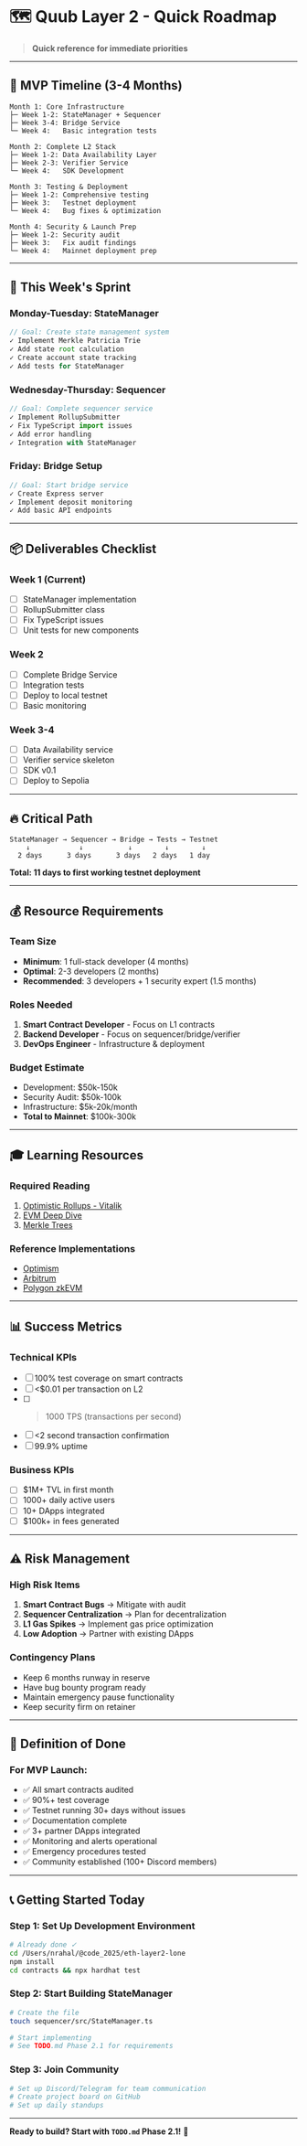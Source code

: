 # 🗺️ Quub Layer 2 - Quick Roadmap

> **Quick reference for immediate priorities**

---

## 🎯 **MVP Timeline (3-4 Months)**

```
Month 1: Core Infrastructure
├─ Week 1-2: StateManager + Sequencer
├─ Week 3-4: Bridge Service
└─ Week 4:   Basic integration tests

Month 2: Complete L2 Stack  
├─ Week 1-2: Data Availability Layer
├─ Week 2-3: Verifier Service
└─ Week 4:   SDK Development

Month 3: Testing & Deployment
├─ Week 1-2: Comprehensive testing
├─ Week 3:   Testnet deployment
└─ Week 4:   Bug fixes & optimization

Month 4: Security & Launch Prep
├─ Week 1-2: Security audit
├─ Week 3:   Fix audit findings
└─ Week 4:   Mainnet deployment prep
```

---

## 🚀 **This Week's Sprint**

### **Monday-Tuesday: StateManager**
```typescript
// Goal: Create state management system
✓ Implement Merkle Patricia Trie
✓ Add state root calculation
✓ Create account state tracking
✓ Add tests for StateManager
```

### **Wednesday-Thursday: Sequencer**
```typescript
// Goal: Complete sequencer service
✓ Implement RollupSubmitter
✓ Fix TypeScript import issues
✓ Add error handling
✓ Integration with StateManager
```

### **Friday: Bridge Setup**
```typescript
// Goal: Start bridge service
✓ Create Express server
✓ Implement deposit monitoring
✓ Add basic API endpoints
```

---

## 📦 **Deliverables Checklist**

### **Week 1 (Current)**
- [ ] StateManager implementation
- [ ] RollupSubmitter class
- [ ] Fix TypeScript issues
- [ ] Unit tests for new components

### **Week 2**
- [ ] Complete Bridge Service
- [ ] Integration tests
- [ ] Deploy to local testnet
- [ ] Basic monitoring

### **Week 3-4**
- [ ] Data Availability service
- [ ] Verifier service skeleton
- [ ] SDK v0.1
- [ ] Deploy to Sepolia

---

## 🔥 **Critical Path**

```
StateManager → Sequencer → Bridge → Tests → Testnet
    ↓            ↓           ↓        ↓        ↓
  2 days      3 days      3 days   2 days   1 day
```

**Total: 11 days to first working testnet deployment**

---

## 💰 **Resource Requirements**

### **Team Size**
- **Minimum**: 1 full-stack developer (4 months)
- **Optimal**: 2-3 developers (2 months)
- **Recommended**: 3 developers + 1 security expert (1.5 months)

### **Roles Needed**
1. **Smart Contract Developer** - Focus on L1 contracts
2. **Backend Developer** - Focus on sequencer/bridge/verifier
3. **DevOps Engineer** - Infrastructure & deployment

### **Budget Estimate**
- Development: $50k-150k
- Security Audit: $50k-100k
- Infrastructure: $5k-20k/month
- **Total to Mainnet**: $100k-300k

---

## 🎓 **Learning Resources**

### **Required Reading**
1. [Optimistic Rollups - Vitalik](https://vitalik.ca/general/2021/01/05/rollup.html)
2. [EVM Deep Dive](https://ethereum.org/en/developers/docs/evm/)
3. [Merkle Trees](https://ethereum.org/en/developers/docs/data-structures-and-encoding/patricia-merkle-trie/)

### **Reference Implementations**
- [Optimism](https://github.com/ethereum-optimism/optimism)
- [Arbitrum](https://github.com/OffchainLabs/arbitrum)
- [Polygon zkEVM](https://github.com/0xPolygonHermez)

---

## 📊 **Success Metrics**

### **Technical KPIs**
- [ ] 100% test coverage on smart contracts
- [ ] <$0.01 per transaction on L2
- [ ] >1000 TPS (transactions per second)
- [ ] <2 second transaction confirmation
- [ ] 99.9% uptime

### **Business KPIs**
- [ ] $1M+ TVL in first month
- [ ] 1000+ daily active users
- [ ] 10+ DApps integrated
- [ ] $100k+ in fees generated

---

## ⚠️ **Risk Management**

### **High Risk Items**
1. **Smart Contract Bugs** → Mitigate with audit
2. **Sequencer Centralization** → Plan for decentralization
3. **L1 Gas Spikes** → Implement gas price optimization
4. **Low Adoption** → Partner with existing DApps

### **Contingency Plans**
- Keep 6 months runway in reserve
- Have bug bounty program ready
- Maintain emergency pause functionality
- Keep security firm on retainer

---

## 🏁 **Definition of Done**

### **For MVP Launch:**
- ✅ All smart contracts audited
- ✅ 90%+ test coverage
- ✅ Testnet running 30+ days without issues
- ✅ Documentation complete
- ✅ 3+ partner DApps integrated
- ✅ Monitoring and alerts operational
- ✅ Emergency procedures tested
- ✅ Community established (100+ Discord members)

---

## 📞 **Getting Started Today**

### **Step 1: Set Up Development Environment**
```bash
# Already done ✓
cd /Users/nrahal/@code_2025/eth-layer2-lone
npm install
cd contracts && npx hardhat test
```

### **Step 2: Start Building StateManager**
```bash
# Create the file
touch sequencer/src/StateManager.ts

# Start implementing
# See TODO.md Phase 2.1 for requirements
```

### **Step 3: Join Community**
```bash
# Set up Discord/Telegram for team communication
# Create project board on GitHub
# Set up daily standups
```

---

**Ready to build? Start with `TODO.md` Phase 2.1!** 🚀
